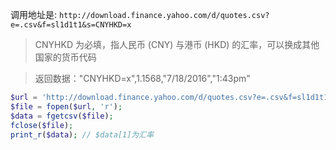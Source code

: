 调用地址是: `http://download.finance.yahoo.com/d/quotes.csv?e=.csv&f=sl1d1t1&s=CNYHKD=x`

> CNYHKD 为必填，指人民币 (CNY) 与港币 (HKD) 的汇率，可以换成其他国家的货币代码

> 返回数据："CNYHKD=x",1.1568,"7/18/2016","1:43pm"

```php
$url = 'http://download.finance.yahoo.com/d/quotes.csv?e=.csv&f=sl1d1t1&s=CNYHKD=x';
$file = fopen($url, 'r');
$data = fgetcsv($file);
fclose($file);
print_r($data); // $data[1]为汇率
```